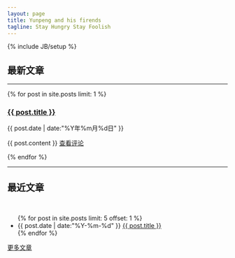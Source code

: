 ```yaml
---
layout: page
title: Yunpeng and his firends
tagline: Stay Hungry Stay Foolish
---
```

{% include JB/setup %}
<h2>最新文章</h2>
<hr />

{% for post in site.posts limit: 1  %}
<h3><a href="{{ post.url }}">{{ post.title }}</a></h3>
<div class="list"><time>{{ post.date | date:"%Y年%m月%d日" }}</time></div>
<p>{{ post.content }} <a class="btn" href="{{ post.url }}">查看评论</a></p>
{% endfor %}

<hr />
<h2>最近文章</h2>
<br />

<ul>
  {% for post in site.posts limit: 5 offset: 1 %}
  <li class="list">
    <time>{{ post.date | date:"%Y-%m-%d" }}</time> <a href="{{ post.url }}">{{ post.title }}</a>
  </li>
  {% endfor %}
</ul>

<a class="btn btn-primary" href="/archive.html">更多文章</a>
